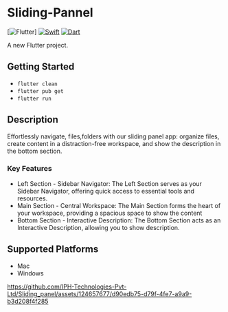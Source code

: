 # Sliding-Pannel
[![Flutter](https://img.shields.io/badge/flutter-%2320232a.svg?style=for-the-badge&logo=flutter&logoColor=%02569B)]
[![Swift](https://img.shields.io/badge/swift-%2320232a.svg?style=for-the-badge&logo=swift&logoColor=%23F05138)](https://swift.org/)
[![Dart](https://img.shields.io/badge/dart-%2320232a.svg?style=for-the-badge&logo=dart&logoColor=%230175C2)](https://dart.dev/)


A new Flutter project.

## Getting Started

- `flutter clean`
- `flutter pub get`
- `flutter run`

## Description

Effortlessly navigate, files,folders with our sliding panel app: organize files, create content in a distraction-free workspace, and show the  description in the bottom section.

### Key Features

- Left Section - Sidebar Navigator:
    The Left Section serves as your Sidebar Navigator, offering quick access to essential tools and resources.
- Main Section - Central Workspace:
    The Main Section forms the heart of your workspace, providing a spacious space to show the content
- Bottom Section - Interactive Description:
    The Bottom Section acts as an Interactive Description, allowing you to show description.

## Supported Platforms

- Mac
- Windows


https://github.com/IPH-Technologies-Pvt-Ltd/Sliding_panel/assets/124657677/d90edb75-d79f-4fe7-a9a9-b3d208f4f285

